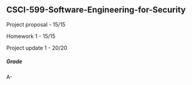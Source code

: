 ## CSCI-599-Software-Engineering-for-Security 

Project proposal - 15/15

Homework 1 - 15/15

Project update 1 - 20/20


##### Grade 

A-
